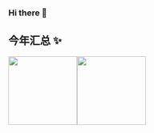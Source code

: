 ### Hi there 👋

<!--
**VagrantChaos/VagrantChaos** is a ✨ _special_ ✨ repository because its `README.md` (this file) appears on your GitHub profile.

Here are some ideas to get you started:

- 🔭 I’m currently working on ...
- 🌱 I’m currently learning ...
- 👯 I’m looking to collaborate on ...
- 🤔 I’m looking for help with ...
- 💬 Ask me about ...
- 📫 How to reach me: ...
- 😄 Pronouns: ...
- ⚡ Fun fact: ...
-->


## 今年汇总 ✨

<img align="" height="137px" src="https://github-readme-stats.vercel.app/api?username=VagrantChaos&hide_title=true&hide_border=true&show_icons=true&include_all_commits=true&line_height=21&bg_color=0,EC6C6C,FFD479,FFFC79,73FA79&theme=graywhite&locale=cn" /><img align="" height="137px" src="https://github-readme-stats.vercel.app/api/top-langs/?username=VagrantChaos&hide_title=true&hide_border=true&layout=compact&bg_color=0,73FA79,73FDFF,D783FF&theme=graywhite&locale=cn" />
